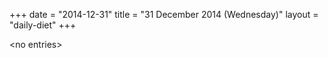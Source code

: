 +++
date = "2014-12-31"
title = "31 December 2014 (Wednesday)"
layout = "daily-diet"
+++


\<no entries\>

